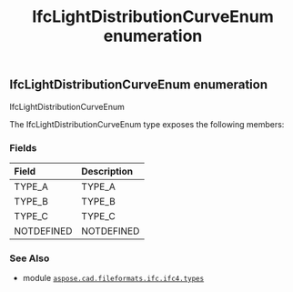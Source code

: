 ﻿---
title: IfcLightDistributionCurveEnum enumeration
second_title: Aspose.CAD for Python via .NET API References
description: 
type: docs
weight: 2980
url: /python-net/aspose.cad.fileformats.ifc.ifc4.types/ifclightdistributioncurveenum/
is_root: false
---

## IfcLightDistributionCurveEnum enumeration

IfcLightDistributionCurveEnum



The IfcLightDistributionCurveEnum type exposes the following members:

### Fields
| Field | Description |
| :- | :- |
| TYPE_A | TYPE_A |
| TYPE_B | TYPE_B |
| TYPE_C | TYPE_C |
| NOTDEFINED | NOTDEFINED |



### See Also
* module [`aspose.cad.fileformats.ifc.ifc4.types`](..)

